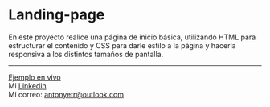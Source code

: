 # Landing-page
En este proyecto realice una página de inicio básica, utilizando HTML para estructurar el contenido y CSS para darle estilo a la página y hacerla responsiva a los distintos tamaños de pantalla.

___
[Ejemplo en vivo](https://ntonytr.github.io/Landing-page/)<br>
Mi [Linkedin](https://www.linkedin.com/in/antonytr/)<br>
Mi correo: [antonyetr@outlook.com](mailto:antonyetr@outlook.com)
